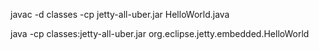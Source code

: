 javac -d classes -cp jetty-all-uber.jar HelloWorld.java

java -cp classes:jetty-all-uber.jar org.eclipse.jetty.embedded.HelloWorld